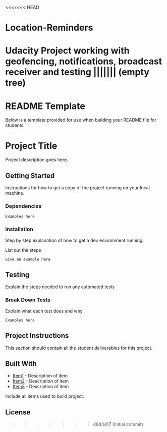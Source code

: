 <<<<<<< HEAD
# Location-Reminders
Udacity Project working with geofencing, notifications, broadcast receiver and testing
||||||| (empty tree)
=======
# README Template

Below is a template provided for use when building your README file for students.

# Project Title

Project description goes here.

## Getting Started

Instructions for how to get a copy of the project running on your local machine.

### Dependencies

```
Examples here
```

### Installation

Step by step explanation of how to get a dev environment running.

List out the steps

```
Give an example here
```

## Testing

Explain the steps needed to run any automated tests

### Break Down Tests

Explain what each test does and why

```
Examples here
```
## Project Instructions

This section should contain all the student deliverables for this project.

## Built With

* [Item1](www.item1.com) - Description of item
* [Item2](www.item2.com) - Description of item
* [Item3](www.item3.com) - Description of item

Include all items used to build project.

## License
>>>>>>> d8d4d17 (Initial commit)
